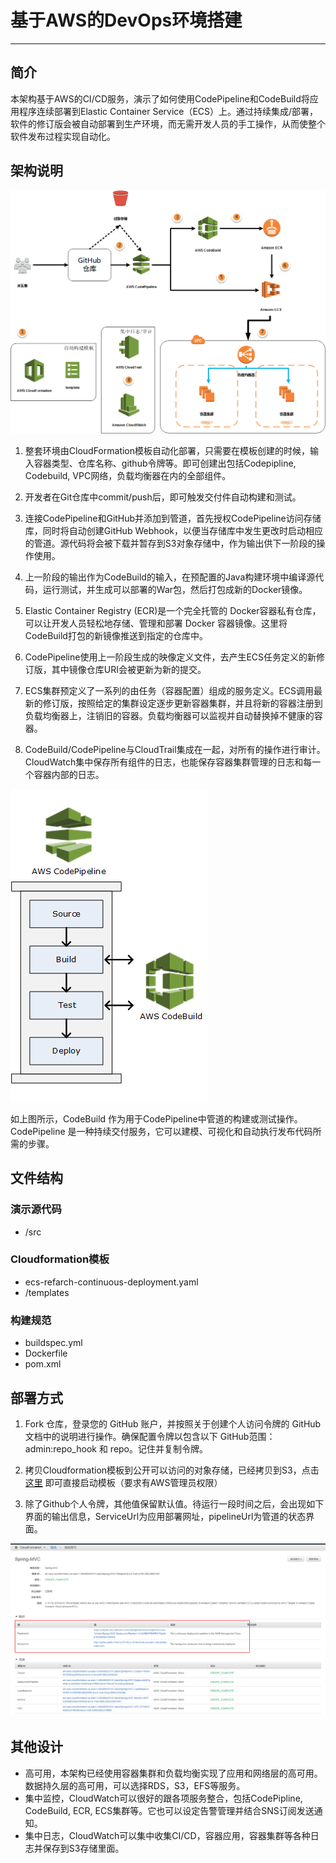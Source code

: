 # 基于AWS的DevOps环境搭建

------

## 简介
本架构基于AWS的CI/CD服务，演示了如何使用CodePipeline和CodeBuild将应用程序连续部署到Elastic Container Service（ECS）上。通过持续集成/部署，软件的修订版会被自动部署到生产环境，而无需开发人员的手工操作，从而使整个软件发布过程实现自动化。

## 架构说明
![](aws-devops.png)

1. 整套环境由CloudFormation模板自动化部署，只需要在模板创建的时候，输入容器类型、仓库名称、github令牌等。即可创建出包括Codepipline, Codebuild, VPC网络，负载均衡器在内的全部组件。

2. 开发者在Git仓库中commit/push后，即可触发交付件自动构建和测试。

3. 连接CodePipeline和GitHub并添加到管道，首先授权CodePipeline访问存储库，同时将自动创建GitHub Webhook，以便当存储库中发生更改时启动相应的管道。源代码将会被下载并暂存到S3对象存储中，作为输出供下一阶段的操作使用。

4. 上一阶段的输出作为CodeBuild的输入，在预配置的Java构建环境中编译源代码，运行测试，并生成可以部署的War包，然后打包成新的Docker镜像。

5. Elastic Container Registry (ECR)是一个完全托管的 Docker容器私有仓库，可以让开发人员轻松地存储、管理和部署 Docker 容器镜像。这里将CodeBuild打包的新镜像推送到指定的仓库中。

6. CodePipeline使用上一阶段生成的映像定义文件，去产生ECS任务定义的新修订版，其中镜像仓库URI会被更新为新的提交。

7. ECS集群预定义了一系列的由任务（容器配置）组成的服务定义。ECS调用最新的修订版，按照给定的集群设定逐步更新容器集群，并且将新的容器注册到负载均衡器上，注销旧的容器。负载均衡器可以监视并自动替换掉不健康的容器。

8. CodeBuild/CodePipeline与CloudTrail集成在一起，对所有的操作进行审计。CloudWatch集中保存所有组件的日志，也能保存容器集群管理的日志和每一个容器内部的日志。

![](aws-devops1.png)

如上图所示，CodeBuild 作为用于CodePipeline中管道的构建或测试操作。CodePipeline 是一种持续交付服务，它可以建模、可视化和自动执行发布代码所需的步骤。

## 文件结构
### 演示源代码
* /src
### Cloudformation模板
* ecs-refarch-continuous-deployment.yaml
* /templates

### 构建规范
* buildspec.yml
* Dockerfile
* pom.xml

## 部署方式
1. Fork 仓库，登录您的 GitHub 账户，并按照关于创建个人访问令牌的 GitHub 文档中的说明进行操作。确保配置令牌以包含以下 GitHub范围：admin:repo_hook 和 repo。记住并复制令牌。

2. 拷贝Cloudformation模板到公开可以访问的对象存储，已经拷贝到S3，点击 [这里](https://console.aws.amazon.com/cloudformation/home?region=us-east-1#/stacks/create/review?stackName=Spring-MVC&templateURL=https://s3.amazonaws.com/spring-mvc-showcase/ecs-refarch-continuous-deployment.yaml&param_LaunchType=Fargate) 即可直接启动模板（要求有AWS管理员权限）

3. 除了Github个人令牌，其他值保留默认值。待运行一段时间之后，会出现如下界面的输出信息，ServiceUrl为应用部署网址，pipelineUrl为管道的状态界面。

![](aws-devops2.png)

## 其他设计
* 高可用，本架构已经使用容器集群和负载均衡实现了应用和网络层的高可用。数据持久层的高可用，可以选择RDS，S3，EFS等服务。
* 集中监控，CloudWatch可以很好的跟各项服务整合，包括CodePipline, CodeBuild, ECR, ECS集群等。它也可以设定告警管理并结合SNS订阅发送通知。
* 集中日志，CloudWatch可以集中收集CI/CD，容器应用，容器集群等各种日志并保存到S3存储里面。